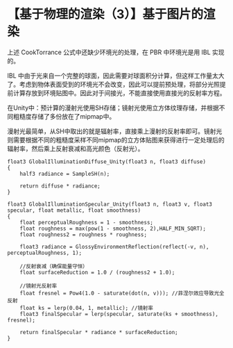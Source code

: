 # 【基于物理的渲染（3）】基于图片的渲染

上述 CookTorrance 公式中还缺少环境光的处理，在 PBR 中环境光是用 IBL 实现的。

IBL 中由于光来自一个完整的球面，因此需要对球面积分计算，但这样工作量太大了。考虑到物体表面受到的环境光不会改变，因此可以提前预处理，将部分光照提前计算存放到环境贴图中。因此对于间接光，不能直接使用直接光的反射率方程。

在Unity中：预计算的漫射光使用SH存储；镜射光使用立方体纹理存储，并根据不同粗糙度存储了多份放在了mipmap中。

漫射光最简单，从SH中取出的就是辐射率，直接乘上漫射的反射率即可。镜射光则需要根据不同的粗糙度采样不同mipmap的立方体贴图来获得进行一定处理后的辐射率，然后乘上反射衰减和高光颜色（反射光）。

```hlsl
float3 GlobalIlluminationDiffuse_Unity(float3 n, float3 diffuse)
{
    half3 radiance = SampleSH(n);

    return diffuse * radiance;
}

float3 GlobalIlluminationSpecular_Unity(float3 n, float3 v, float3 specular, float metallic, float smoothness)
{
    float perceptualRoughness = 1 - smoothness;
    float roughness = max(pow(1 - smoothness, 2),HALF_MIN_SQRT);
    float roughness2 = roughness * roughness;

    float3 radiance = GlossyEnvironmentReflection(reflect(-v, n), perceptualRoughness, 1);

    //反射衰减（确保能量守恒）
    float surfaceReduction = 1.0 / (roughness2 + 1.0);

    //镜射光反射率
    float fresnel = Pow4(1.0 - saturate(dot(n, v))); //菲涅尔效应导致光全反射
    float ks = lerp(0.04, 1, metallic); //镜射率
    float3 finalSpecular = lerp(specular, saturate(ks + smoothness), fresnel);

    return finalSpecular * radiance * surfaceReduction;
}
```

